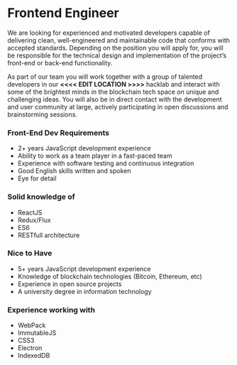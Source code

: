 # Frontend Engineer 

We are looking for experienced and motivated developers capable of delivering clean, well-engineered and maintainable code that conforms with accepted standards. Depending on the position you will apply for, you will be responsible for the technical design and implementation of the project’s front-end or back-end functionality.

As part of our team you will work together with a group of talented developers in our **<<<< EDIT LOCATION >>>>** hacklab and interact with some of the brightest minds in the blockchain tech space on unique and challenging ideas. You will also be in direct contact with the development and user community at large, actively participating in open discussions and brainstorming sessions.

### Front-End Dev Requirements

- 2+ years JavaScript development experience
- Ability to work as a team player in a fast-paced team
- Experience with software testing and continuous integration
- Good English skills written and spoken
- Eye for detail

### Solid knowledge of

- ReactJS
- Redux/Flux
- ES6
- RESTfull architecture

### Nice to Have

- 5+ years JavaScript development experience
- Knowledge of blockchain technologies (Bitcoin, Ethereum, etc)
- Experience in open source projects
- A university degree in information technology

### Experience working with

- WebPack
- ImmutableJS
- CSS3
- Electron
- IndexedDB
